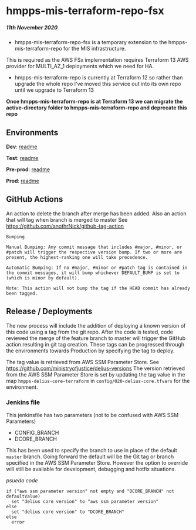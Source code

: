 # hmpps-mis-terraform-repo-fsx

##### 11th November 2020

- hmpps-mis-terraform-repo-fsx is a temporary extension to the hmpps-mis-terraform-repo for the MIS infrastructure.

This is required as the AWS FSx implementation requires Terraform 13 AWS provider for MULTI_AZ_1 deployments which we need for HA.

- hmpps-mis-terraform-repo is currently at Terraform 12 so rather than upgrade the whole repo I've moved this service out into its own repo until we upgrade to Terraform 13

**Once hmpps-mis-terraform-repo is at Terraform 13 we can migrate the active-directory folder to hmpps-mis-terraform-repo and deprecate this repo**

## Environments

**Dev**: [readme](https://github.com/ministryofjustice/hmpps-mis-terraform-repo/tree/master/docs/dev)

**Test**: [readme](https://github.com/ministryofjustice/hmpps-mis-terraform-repo/tree/master/docs/test)

**Pre-prod**: [readme](https://github.com/ministryofjustice/hmpps-mis-terraform-repo/tree/master/docs/pre-prod)

**Prod**: [readme](https://github.com/ministryofjustice/hmpps-mis-terraform-repo/tree/master/docs/prod)


## GitHub Actions

An action to delete the branch after merge has been added.
Also an action that will tag when branch is merged to master
See https://github.com/anothrNick/github-tag-action

```
Bumping

Manual Bumping: Any commit message that includes #major, #minor, or #patch will trigger the respective version bump. If two or more are present, the highest-ranking one will take precedence.

Automatic Bumping: If no #major, #minor or #patch tag is contained in the commit messages, it will bump whichever DEFAULT_BUMP is set to (which is minor by default).

Note: This action will not bump the tag if the HEAD commit has already been tagged.
```

## Release / Deployments

The new process will include the addition of deploying a known version of this code using a tag from the git repo.
After the code is tested, code reviewed the merge of the feature branch to master will trigger the GitHub action resulting in git tag creation.
These tags can be progressed through the environments towards Production by specifying the tag to deploy.

The tag value is retrieved from AWS SSM Parameter Store. See https://github.com/ministryofjustice/delius-versions
The version retrieved from the AWS SSM Parameter Store is set by updating the tag value in the map `hmpps-delius-core-terraform` in `config/020-delius-core.tfvars` for the environment.

### Jenkins file

This jenkinsfile has two parameters (not to be confused with AWS SSM Parameters)
- CONFIG_BRANCH
- DCORE_BRANCH

This has been used to specify the branch to use in place of the default `master` branch. Going forward the default will be the Git tag or branch specified in the AWS SSM Parameter Store. However the option to override will still be available for development, debugging and hotfix situations.

*psuedo code*

```
if ("aws ssm parameter version" not empty and "DCORE_BRANCH" not defaultValue)
  set "delius core version" to "aws ssm parameter version"
else
  set "delius core version" to "DCORE_BRANCH"
else
  error
```
